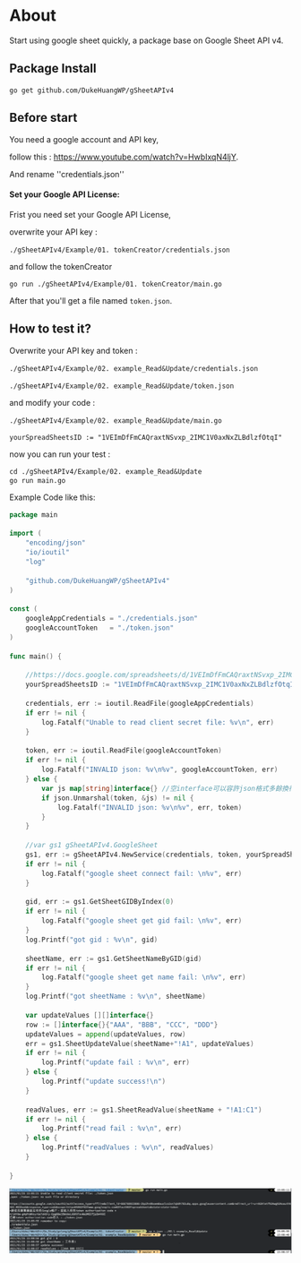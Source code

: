 # About
Start using google sheet quickly, a package base on Google Sheet API v4.


## Package Install
```
go get github.com/DukeHuangWP/gSheetAPIv4
```

## Before start
You need a google account and API key,

follow this : https://www.youtube.com/watch?v=HwbIxqN4ljY.

And rename ''credentials.json''


#### Set your Google API License:
Frist you need set your Google API License,

overwrite your API key :

``./gSheetAPIv4/Example/01. tokenCreator/credentials.json``

and follow the tokenCreator

```
go run ./gSheetAPIv4/Example/01. tokenCreator/main.go
```

After that you'll get a file named ``token.json``.


## How to test it?
Overwrite your API key and token :

``./gSheetAPIv4/Example/02. example_Read&Update/credentials.json``

``./gSheetAPIv4/Example/02. example_Read&Update/token.json``

and modify your code :

``./gSheetAPIv4/Example/02. example_Read&Update/main.go``

```
yourSpreadSheetsID := "1VEImDfFmCAQraxtNSvxp_2IMC1V0axNxZLBdlzfOtqI"
```

now you can run your test :

```
cd ./gSheetAPIv4/Example/02. example_Read&Update
go run main.go
```

Example Code like this:
```go
package main

import (
	"encoding/json"
	"io/ioutil"
	"log"

	"github.com/DukeHuangWP/gSheetAPIv4"
)

const (
	googleAppCredentials = "./credentials.json"
	googleAccountToken   = "./token.json"
)

func main() {

	//https://docs.google.com/spreadsheets/d/1VEImDfFmCAQraxtNSvxp_2IMC1V0axNxZLBdlzfOtqI/edit#gid=0
	yourSpreadSheetsID := "1VEImDfFmCAQraxtNSvxp_2IMC1V0axNxZLBdlzfOtqI"

	credentials, err := ioutil.ReadFile(googleAppCredentials)
	if err != nil {
		log.Fatalf("Unable to read client secret file: %v\n", err)
	}

	token, err := ioutil.ReadFile(googleAccountToken)
	if err != nil {
		log.Fatalf("INVALID json: %v\n%v", googleAccountToken, err)
	} else {
		var js map[string]interface{} //空interface可以容許json格式多餘換行，較人性化
		if json.Unmarshal(token, &js) != nil {
			log.Fatalf("INVALID json: %v\n%v", err, token)
		}
	}

	//var gs1 gSheetAPIv4.GoogleSheet
	gs1, err := gSheetAPIv4.NewService(credentials, token, yourSpreadSheetsID, false)
	if err != nil {
		log.Fatalf("google sheet connect fail: \n%v", err)
	}

	gid, err := gs1.GetSheetGIDByIndex(0)
	if err != nil {
		log.Fatalf("google sheet get gid fail: \n%v", err)
	}
	log.Printf("got gid : %v\n", gid)

	sheetName, err := gs1.GetSheetNameByGID(gid)
	if err != nil {
		log.Fatalf("google sheet get name fail: \n%v", err)
	}
	log.Printf("got sheetName : %v\n", sheetName)

	var updateValues [][]interface{}
	row := []interface{}{"AAA", "BBB", "CCC", "DDD"}
	updateValues = append(updateValues, row)
	err = gs1.SheetUpdateValue(sheetName+"!A1", updateValues)
	if err != nil {
		log.Printf("update fail : %v\n", err)
	} else {
		log.Printf("update success!\n")
	}

	readValues, err := gs1.SheetReadValue(sheetName + "!A1:C1")
	if err != nil {
		log.Printf("read fail : %v\n", err)
	} else {
		log.Printf("readValues : %v\n", readValues)
	}

}
```
![Demo](https://github.com/DukeHuangWP/gSheetAPIv4/blob/master/Example/HowTo.png?raw=true)





